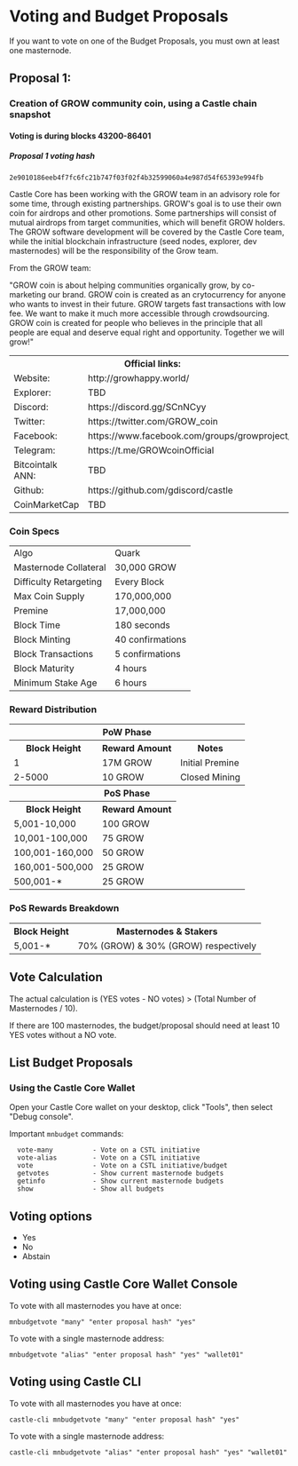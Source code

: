 # Voting and Budget Proposals
If you want to vote on one of the Budget Proposals, you must own at least one masternode.

## Proposal 1:
### Creation of GROW community coin, using a Castle chain snapshot
#### Voting is during blocks 43200-86401
##### Proposal 1 voting hash  
```
2e9010186eeb4f7fc6fc21b747f03f02f4b32599060a4e987d54f65393e994fb
```

Castle Core has been working with the GROW team in an advisory role for some time, through existing partnerships. GROW's goal is to use their own coin for airdrops and other promotions.  Some partnerships will consist of mutual airdrops from target communities, which will benefit GROW holders. The GROW software development will be covered by the Castle Core team, while the initial blockchain infrastructure (seed nodes, explorer, dev masternodes) will be the responsibility of the Grow team.  

From the GROW team:

"GROW coin is about helping communities organically grow, by co-marketing our brand. GROW coin is created as an crytocurrency for anyone who wants to invest in their future. GROW targets fast transactions with low fee. We want to make it much more accessible through crowdsourcing. GROW coin is created for people who believes in the principle that all people are equal and deserve equal right and opportunity. 
Together we will grow!"

<table>
  <th colspan=2>Official links:</th>

<tr><td>Website:</td><td> http://growhappy.world/</td></tr>
<tr><td>Explorer:</td><td> TBD </td></tr>
<tr><td>Discord:</td><td> https://discord.gg/SCnNCyy</td></tr>
<tr><td>Twitter:</td><td> https://twitter.com/GROW_coin</td></tr>
<tr><td>Facebook:</td><td> https://www.facebook.com/groups/growproject/</td></tr>
<tr><td>Telegram:</td><td> https://t.me/GROWcoinOfficial</td></tr>
<tr><td>Bitcointalk ANN:</td><td> TBD </td></tr>
<tr><td>Github:</td><td> https://github.com/gdiscord/castle </td></tr>
<tr><td>CoinMarketCap</td><td>TBD </td></tr>
</table>

### Coin Specs
<table>
<tr><td>Algo</td><td>Quark</td></tr>
  <tr><td>Masternode Collateral</td><td>30,000 GROW</td></tr>
<tr><td>Difficulty Retargeting</td><td>Every Block</td></tr>
<tr><td>Max Coin Supply</td><td>170,000,000</td></tr>
<tr><td>Premine</td><td>17,000,000</td></tr>
<tr><td>Block Time</td><td>180 seconds</td></tr>
<tr><td>Block Minting</td><td>40 confirmations</td></tr>
<tr><td>Block Transactions</td><td>5 confirmations</td></tr>
<tr><td>Block Maturity</td><td>4 hours</td></tr>
<tr><td>Minimum Stake Age</td><td>6 hours</td></tr>
</table>

### Reward Distribution

<table>
<th colspan=4>PoW Phase</th>
<tr><th>Block Height</th><th>Reward Amount</th><th>Notes</th></tr>
<tr><td>1</td><td>17M GROW</td><td>Initial Premine</td></tr>
<tr><td>2-5000</td><td>10 GROW</td><td>Closed Mining</td></tr>
<tr><th colspan=4>PoS Phase</th></tr>
<tr><th>Block Height</th><th colspan=1>Reward Amount</th></tr>
<tr><td>5,001-10,000</td><td>100 GROW</td></tr>
  <tr><td>10,001-100,000</td><td>75 GROW</td></tr>
  <tr><td>100,001-160,000</td><td>50 GROW</td></tr>
    <tr><td>160,001-500,000</td><td>25 GROW</td></tr>
  <tr><td>500,001-*</td><td>25 GROW</td></tr>
</table>

### PoS Rewards Breakdown

<table>
<th>Block Height</th><th>Masternodes & Stakers</th>
<tr><td>5,001-*</td><td>70% (GROW) & 30% (GROW) respectively</td></tr>
</table>



## Vote Calculation

The actual calculation is (YES votes - NO votes) > (Total Number of Masternodes / 10).

If there are 100 masternodes, the budget/proposal should need at least 10 YES votes without a NO vote.

## List Budget Proposals

### Using the Castle Core Wallet

Open your Castle Core wallet on your desktop, click "Tools", then select "Debug console".

Important `mnbudget` commands: 
```
  vote-many          - Vote on a CSTL initiative
  vote-alias         - Vote on a CSTL initiative
  vote               - Vote on a CSTL initiative/budget
  getvotes           - Show current masternode budgets
  getinfo            - Show current masternode budgets
  show               - Show all budgets
```

## Voting options
* Yes
* No
* Abstain

## Voting using Castle Core Wallet Console

To vote with all masternodes you have at once:
```
mnbudgetvote "many" "enter proposal hash" "yes"
```
To vote with a single masternode address:
```
mnbudgetvote "alias" "enter proposal hash" "yes" "wallet01"
```

## Voting using Castle CLI
To vote with all masternodes you have at once:
```
castle-cli mnbudgetvote "many" "enter proposal hash" "yes"
```
To vote with a single masternode address:
```
castle-cli mnbudgetvote "alias" "enter proposal hash" "yes" "wallet01"
```
